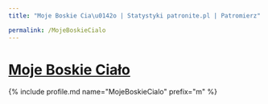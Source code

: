 ```yaml
---
title: "Moje Boskie Cia\u0142o | Statystyki patronite.pl | Patromierz"

permalink: /MojeBoskieCialo
---
```


# [Moje Boskie Ciało](https://patronite.pl/MojeBoskieCialo)

{% include profile.md name="MojeBoskieCialo" prefix="m" %}
